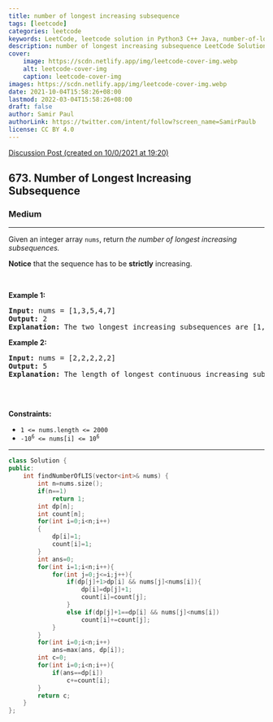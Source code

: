 ```yaml
---
title: number of longest increasing subsequence
tags: [leetcode]
categories: leetcode
keywords: LeetCode, leetcode solution in Python3 C++ Java, number-of-longest-increasing-subsequence solution
description: number of longest increasing subsequence LeetCode Solution Explained
cover:
    image: https://scdn.netlify.app/img/leetcode-cover-img.webp
    alt: leetcode-cover-img
    caption: leetcode-cover-img
images: https://scdn.netlify.app/img/leetcode-cover-img.webp
date: 2021-10-04T15:58:26+08:00
lastmod: 2022-03-04T15:58:26+08:00
draft: false
author: Samir Paul
authorLink: https://twitter.com/intent/follow?screen_name=SamirPaulb
license: CC BY 4.0
---
```



[Discussion Post (created on 10/0/2021 at 19:20)](https://leetcode.com/problems/number-of-longest-increasing-subsequence/discuss/1010535/2D-DP-or-C%2B%2B)  
<h2>673. Number of Longest Increasing Subsequence</h2><h3>Medium</h3><hr><div><p>Given an integer array&nbsp;<code>nums</code>, return <em>the number of longest increasing subsequences.</em></p>

<p><strong>Notice</strong> that the sequence has to be <strong>strictly</strong> increasing.</p>

<p>&nbsp;</p>
<p><strong>Example 1:</strong></p>

<pre><strong>Input:</strong> nums = [1,3,5,4,7]
<strong>Output:</strong> 2
<strong>Explanation:</strong> The two longest increasing subsequences are [1, 3, 4, 7] and [1, 3, 5, 7].
</pre>

<p><strong>Example 2:</strong></p>

<pre><strong>Input:</strong> nums = [2,2,2,2,2]
<strong>Output:</strong> 5
<strong>Explanation:</strong> The length of longest continuous increasing subsequence is 1, and there are 5 subsequences' length is 1, so output 5.

</pre>

<p>&nbsp;</p>
<p><strong>Constraints:</strong></p>

<ul>
	<li><code>1 &lt;= nums.length &lt;= 2000</code></li>
	<li><code>-10<sup>6</sup> &lt;= nums[i] &lt;= 10<sup>6</sup></code></li>
</ul>
</div>

---




```cpp
class Solution {
public:
    int findNumberOfLIS(vector<int>& nums) {
        int n=nums.size();
        if(n==1)
            return 1;
        int dp[n];
        int count[n];
        for(int i=0;i<n;i++)
        {
            dp[i]=1;
            count[i]=1;
        }
        int ans=0;
        for(int i=1;i<n;i++){
            for(int j=0;j<=i;j++){
                if(dp[j]+1>dp[i] && nums[j]<nums[i]){
                    dp[i]=dp[j]+1;
                    count[i]=count[j];
                }
                else if(dp[j]+1==dp[i] && nums[j]<nums[i])
                    count[i]+=count[j];
            }
        }
        for(int i=0;i<n;i++)
            ans=max(ans, dp[i]);
        int c=0;
        for(int i=0;i<n;i++){
            if(ans==dp[i])
                c+=count[i];
        }
        return c;
    }
};
```

